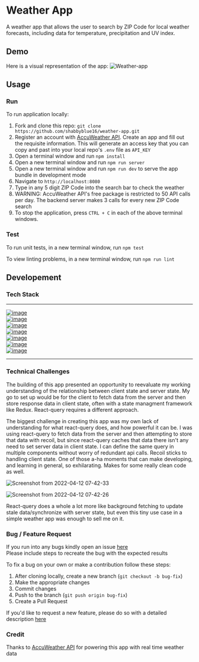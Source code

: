 # Weather App
A weather app that allows the user to search by ZIP Code for local weather forecasts, including data for temperature, precipitation and UV index.

## Demo
Here is a visual representation of the app:
![Weather-app](https://user-images.githubusercontent.com/55521671/163090266-a247910f-02ef-45a9-9bfe-a4252dec067f.png)

## Usage

### Run
To run application locally:

1. Fork and clone this repo: `git clone https://github.com/shabbyblue16/weather-app.git`
2. Register an account with [AccuWeather API](https://developer.accuweather.com/). Create an app and fill out the requisite information. This will generate an access key that you can copy and past into your local repo's `.env` file as `API_KEY`
3. Open a terminal window and run `npm install`
4. Open a new terminal window and run `npm run server`
5. Open a new terminal window and run `npm run dev` to serve the app bundle in development mode
6. Navigate to `http://localhost:8080`
7. Type in any 5 digit ZIP Code into the search bar to check the weather
8. WARNING: AccuWeather API's free package is restricted to 50 API calls per day. The backend server makes 3 calls for every new ZIP Code search
9. To stop the application, press `CTRL + C` in each of the above terminal windows.

### Test
To run unit tests, in a new terminal window, run `npm test`

To view linting problems, in a new terminal window, run `npm run lint`

## Developement

### Tech Stack

---
[![image](https://user-images.githubusercontent.com/55521671/163092979-4792a35a-8be1-4728-b135-92ea32fbc22c.png)](https://reactjs.org/)\
[![image](https://user-images.githubusercontent.com/55521671/163093168-8e404de0-6006-4a16-a1e1-e181e9c76315.png)](https://mui.com/)\
[![image](https://user-images.githubusercontent.com/55521671/163093547-e769c8dc-4c9e-4088-945c-ff4432bc6830.png)](https://recoiljs.org/)\
[![image](https://user-images.githubusercontent.com/55521671/163093588-50f7013b-c9de-4607-b3f1-048330c07d1d.png)\
](https://react-query.tanstack.com/)
[![image](https://user-images.githubusercontent.com/55521671/163093943-c324a52d-466f-4fa4-8c7e-17bd6358bc00.png)](https://nodejs.org/en/about/)\
[![image](https://user-images.githubusercontent.com/55521671/163093505-11a9f986-188a-46b3-9eca-539d398e2aae.png)](https://expressjs.com/)\
[![image](https://user-images.githubusercontent.com/55521671/163093376-4d52105c-900e-4a5b-ac0c-d8587bfba280.png)](https://jestjs.io/)

---

### Technical Challenges
The building of this app presented an opportunity to reevaluate my working understanding of the relationship between client state and server state. My go to set up would be for the client to fetch data from the server and then store response data in client state, often with a state managment framework like Redux. React-query requires a different approach.

The biggest challenge in creating this app was my own lack of understanding for what react-query does, and how powerful it can be. I was using react-query to fetch data from the server and then attempting to store that data with recoil, but since react-query caches that data there isn't any need to set server data in client state. I can define the same query in multiple components without worry of redundant api calls. Recoil sticks to handling client state. One of those a-ha moments that can make developing, and learning in general, so exhilarating. Makes for some really clean code as well.

![Screenshot from 2022-04-12 07-42-33](https://user-images.githubusercontent.com/55521671/162953597-b04c44ab-4e21-4ae4-80bb-69a2f5585fe0.png)

![Screenshot from 2022-04-12 07-42-26](https://user-images.githubusercontent.com/55521671/162953649-2dffa643-4a9e-4d82-bc36-a0aa034e1e06.png)

React-query does a whole a lot more like background fetching to update stale data/synchronize with server state, but even this tiny use case in a simple weather app was enough to sell me on it.

### Bug / Feature Request
If you run into any bugs kindly open an issue [here](https://github.com/shabbyblue16/weather-app/issues)\
Please include steps to recreate the bug with the expected results

To fix a bug on your own or make a contribution follow these steps:
1. After cloning locally, create a new branch (`git checkout -b bug-fix`)
2. Make the appropriate changes
3. Commit changes
5. Push to the branch (`git push origin bug-fix`)
6. Create a Pull Request

If you'd like to request a new feature, please do so with a detailed description [here](https://github.com/shabbyblue16/weather-app/issues)

### Credit
Thanks to [AccuWeather API](https://developer.accuweather.com/) for powering this app with real time weather data
